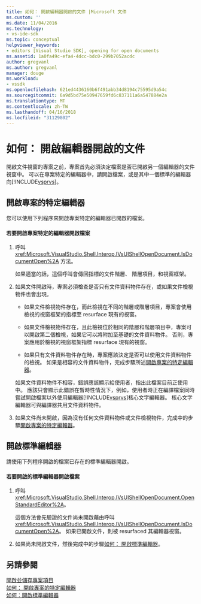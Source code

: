 ```yaml
---
title: 如何： 開啟編輯器開啟的文件 |Microsoft 文件
ms.custom: ''
ms.date: 11/04/2016
ms.technology:
- vs-ide-sdk
ms.topic: conceptual
helpviewer_keywords:
- editors [Visual Studio SDK], opening for open documents
ms.assetid: 1a0fa49c-efa4-4dcc-bdc0-299b7052acdc
author: gregvanl
ms.author: gregvanl
manager: douge
ms.workload:
- vssdk
ms.openlocfilehash: 621ed4436160b6f491abb34d8194c75595d9a54c
ms.sourcegitcommit: 6a9d5bd75e50947659fd6c837111a6a547884e2a
ms.translationtype: MT
ms.contentlocale: zh-TW
ms.lasthandoff: 04/16/2018
ms.locfileid: "31129802"
---
```

# <a name="how-to-open-editors-for-open-documents"></a>如何： 開啟編輯器開啟的文件
開啟文件視窗的專案之前，專案首先必須決定檔案是否已開啟另一個編輯器的文件視窗中。 可以在專案特定的編輯器中，請開啟檔案，或是其中一個標準的編輯器向[!INCLUDE[vsprvs](../code-quality/includes/vsprvs_md.md)]。  
  
## <a name="opening-a-project-specific-editor"></a>開啟專案的特定編輯器  
 您可以使用下列程序來開啟專案特定的編輯器已開啟的檔案。  
  
#### <a name="to-open-a-project-specific-editor-for-an-open-file"></a>若要開啟專案特定的編輯器開啟檔案  
  
1.  呼叫 <xref:Microsoft.VisualStudio.Shell.Interop.IVsUIShellOpenDocument.IsDocumentOpen%2A> 方法。  
  
     如果適當的話，這個呼叫會傳回指標的文件階層、 階層項目，和視窗框架。  
  
2.  如果文件開啟時，專案必須檢查是否只有文件資料物件存在，或如果文件檢視物件也會出現。  
  
    -   如果文件檢視物件存在，而此檢視在不同的階層或階層項目，專案會使用檢視的視窗框架的指標至 resurface 現有的視窗。  
  
    -   如果文件檢視物件存在，且此檢視位於相同的階層和階層項目中，專案可以開啟第二個檢視，如果它可以將附加至基礎的文件資料物件。 否則，專案應用於檢視的視窗框架指標 resurface 現有的視窗。  
  
    -   如果只有文件資料物件存在時，專案應該決定是否可以使用文件資料物件的檢視。 如果是相容的文件資料物件，完成步驟所述[開啟專案的特定編輯器](../extensibility/how-to-open-project-specific-editors.md)。  
  
     如果文件資料物件不相容，錯誤應該顯示給使用者，指出此檔案目前正使用中。 應該只會顯示此錯誤在暫時性情況下，例如，使用者時正在編譯檔案同時嘗試開啟檔案以外使用編輯器[!INCLUDE[vsprvs](../code-quality/includes/vsprvs_md.md)]核心文字編輯器。 核心文字編輯器可與編譯器共用文件資料物件。  
  
3.  如果文件尚未開啟，因為沒有任何文件資料物件或文件檢視物件，完成中的步驟[開啟專案的特定編輯器](../extensibility/how-to-open-project-specific-editors.md)。  
  
## <a name="opening-a-standard-editor"></a>開啟標準編輯器  
 請使用下列程序開啟的檔案已存在的標準編輯器開啟。  
  
#### <a name="to-open-a-standard-editor-for-an-open-file"></a>若要開啟的標準編輯器開啟檔案  
  
1.  呼叫 <xref:Microsoft.VisualStudio.Shell.Interop.IVsUIShellOpenDocument.OpenStandardEditor%2A>。  
  
     這個方法會先驗證的文件尚未開啟藉由呼叫<xref:Microsoft.VisualStudio.Shell.Interop.IVsUIShellOpenDocument.IsDocumentOpen%2A>。 如果已開啟文件，則被 resurfaced 其編輯器視窗。  
  
2.  如果尚未開啟文件，然後完成中的步驟[如何： 開啟標準編輯器](../extensibility/how-to-open-standard-editors.md)。  
  
## <a name="see-also"></a>另請參閱  
 [開啟並儲存專案項目](../extensibility/internals/opening-and-saving-project-items.md)   
 [如何： 開啟專案的特定編輯器](../extensibility/how-to-open-project-specific-editors.md)   
 [如何︰開啟標準編輯器](../extensibility/how-to-open-standard-editors.md)